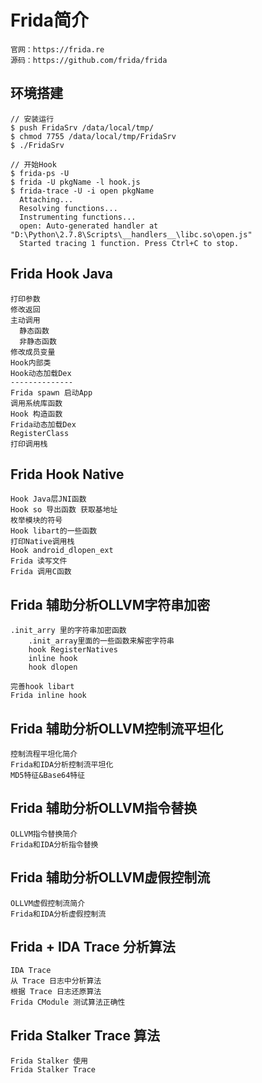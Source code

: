 # Frida简介
	官网：https://frida.re
	源码：https://github.com/frida/frida

## 环境搭建
	// 安装运行
	$ push FridaSrv /data/local/tmp/
	$ chmod 7755 /data/local/tmp/FridaSrv
	$ ./FridaSrv
	
	// 开始Hook
	$ frida-ps -U
	$ frida -U pkgName -l hook.js
	$ frida-trace -U -i open pkgName
      Attaching...
	  Resolving functions...
	  Instrumenting functions...
	  open: Auto-generated handler at "D:\Python\2.7.8\Scripts\__handlers__\libc.so\open.js"
	  Started tracing 1 function. Press Ctrl+C to stop.

## Frida Hook Java
	打印参数
	修改返回
	主动调用
	  静态函数
	  非静态函数
	修改成员变量
	Hook内部类
	Hook动态加载Dex
	--------------
	Frida spawn 启动App
	调用系统库函数
	Hook 构造函数
	Frida动态加载Dex
	RegisterClass
	打印调用栈
	
## Frida Hook Native
	Hook Java层JNI函数
	Hook so 导出函数 获取基地址
	枚举模块的符号
	Hook libart的一些函数
	打印Native调用栈
	Hook android_dlopen_ext
	Frida 读写文件
	Frida 调用C函数
	
## Frida 辅助分析OLLVM字符串加密
	.init_arry 里的字符串加密函数
		.init_array里面的一些函数来解密字符串
		hook RegisterNatives
		inline hook
		hook dlopen

	完善hook libart
	Frida inline hook
	
## Frida 辅助分析OLLVM控制流平坦化
	控制流程平坦化简介
	Frida和IDA分析控制流平坦化
	MD5特征&Base64特征
	
## Frida 辅助分析OLLVM指令替换
	OLLVM指令替换简介
	Frida和IDA分析指令替换
	
## Frida 辅助分析OLLVM虚假控制流
	OLLVM虚假控制流简介
	Frida和IDA分析虚假控制流

## Frida + IDA Trace 分析算法
	IDA Trace
	从 Trace 日志中分析算法
	根据 Trace 日志还原算法
	Frida CModule 测试算法正确性
	
## Frida Stalker Trace 算法
	Frida Stalker 使用
	Frida Stalker Trace
	

	
